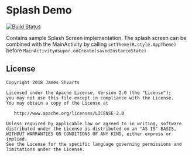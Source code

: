 # Splash Demo 

[![Build Status](https://travis-ci.org/jshvarts/SplashDemo.svg?branch=master)](https://travis-ci.org/jshvarts/SplashDemo)

Contains sample Splash Screen implementation. The splash screen can be combined with the MainActivity by calling `setTheme(R.style.AppTheme)` before `MainActivity#super.onCreate(savedInstanceState)`

## License

    Copyright 2018 James Shvarts

    Licensed under the Apache License, Version 2.0 (the "License");
    you may not use this file except in compliance with the License.
    You may obtain a copy of the License at

       http://www.apache.org/licenses/LICENSE-2.0

    Unless required by applicable law or agreed to in writing, software
    distributed under the License is distributed on an "AS IS" BASIS,
    WITHOUT WARRANTIES OR CONDITIONS OF ANY KIND, either express or implied.
    See the License for the specific language governing permissions and
    limitations under the License.


